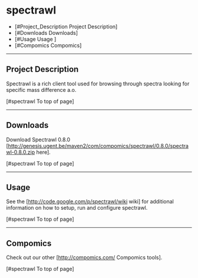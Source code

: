 # spectrawl

 * [#Project_Description Project Description]
 * [#Downloads Downloads]
 * [#Usage Usage ]
 * [#Compomics Compomics]

----

## Project Description

Spectrawl is a rich client tool used for browsing through spectra looking for specific mass difference a.o.

[#spectrawl To top of page]

----

## Downloads

Download Spectrawl 0.8.0 [http://genesis.ugent.be/maven2/com/compomics/spectrawl/0.8.0/spectrawl-0.8.0.zip here].

[#spectrawl To top of page]

----

## Usage
See the [http://code.google.com/p/spectrawl/wiki wiki] for additional information on how to setup, run and configure spectrawl.

[#spectrawl To top of page]

----

## Compomics

Check out our other [http://compomics.com/ Compomics tools].

[#spectrawl To top of page]
